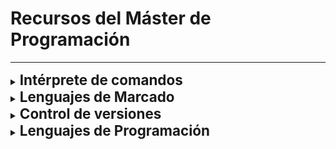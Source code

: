 # Recursos del Máster de Programación
***
<details> 
<summary> <span style="font-size: 1.6em; font-weight: bold;">Intérprete de comandos</summary>


## Bash

Bash (Bourne Again Shell) es un intérprete de comandos que se usa comúnmente en sistemas operativos Unix y Linux. Es una versión mejorada del shell original de Unix (el Bourne Shell) y proporciona una interfaz de línea de comandos para interactuar con el sistema operativo, ejecutar comandos, y escribir scripts para automatizar tareas.

### Documetación oficial de Bash
[Bash reference manual](https://www.gnu.org/software/bash/manual/bash.html)

[Advanced Bash Scripting Guide](https://tldp.org/LDP/abs/html/)

</details>

<details> 
<summary> <span style="font-size: 1.6em; font-weight: bold;">Lenguajes de Marcado </summary>

## Markdown

Markdown es un lenguaje de marcado ligero que permite a los usuarios crear y formatear texto utilizando una sintaxis simple y fácil de leer. Fue creado por John Gruber en 2004 y se ha convertido en uno de los lenguajes de marcado más populares para la creación de documentos en línea.

### Documentación oficial de Markdown
[Sintaxis básica](https://www.markdownguide.org/basic-syntax/)

[Sintaxis extendida](https://www.markdownguide.org/extended-syntax/)

[Cheat Sheet](https://www.markdownguide.org/cheat-sheet/)

## Markdown en GitHub

GitHub utiliza una variante de Markdown llamada GitHub Flavored Markdown (GFM). GFM incluye todas las características básicas de Markdown, pero también agrega algunas funcionalidades adicionales específicas para GitHub, como la creación de tablas, listas de tareas y la integración de emojis 👽.

### Documentación Oficial de GFM
[Sintaxis básica](https://docs.github.com/en/get-started/writing-on-github/getting-started-with-writing-and-formatting-on-github/basic-writing-and-formatting-syntax)

[Sintaxis avanzada](https://docs.github.com/en/get-started/writing-on-github/getting-started-with-writing-and-formatting-on-github/basic-writing-and-formatting-syntax)

</details>

<details> 
<summary> <span style="font-size: 1.6em; font-weight: bold;">Control de versiones</summary>

## Git

Git es un sistema de control de versiones distribuido que permite a los desarrolladores rastrear cambios en el código fuente durante el desarrollo de software. Fue creado por Linus Torvalds en 2005 y es ampliamente utilizado para gestionar proyectos de software de manera eficiente.

### Documentación Oficial de Git
[Referencia](https://git-scm.com/docs)

[Cheat Sheet en español](https://training.github.com/downloads/es_ES/github-git-cheat-sheet.pdf)

[Cheat Sheet Visual](https://ndpsoftware.com/git-cheatsheet.html#loc=index;)

## Git en GitHub

GitHub utiliza Git como su sistema de control de versiones subyacente, pero también ofrece algunas funcionalidades adicionales y una interfaz de usuario amigable para facilitar el trabajo con Git.

### Documentación oficial de GitHub
[Guía de inicio básico](https://docs.github.com/es/get-started/start-your-journey)

</details>

<details> 
<summary> <span style="font-size: 1.6em; font-weight: bold;">Lenguajes de Programación </summary>


## C

C es un lenguaje de programación de propósito general que fue desarrollado en los años 1970 por Dennis Ritchie en los Laboratorios Bell. Es ampliamente utilizado en el desarrollo de sistemas operativos, aplicaciones de sistemas, y software embebido debido a su eficiencia y control de bajo nivel sobre el hardware.

### Características principales

- Es un lenguaje compilado, lo que permite un alto rendimiento y eficiencia en tiempo de ejecución.

- Puede ser compilado y ejecutado en muchas plataformas diferentes.

- Permite una gran manipulación de memoria y acceso directo al hardware.

- Proporciona una rica biblioteca estándar para realizar tareas comunes.

### Documentación de C
[The GNU C Library Reference Manual](https://sourceware.org/glibc/manual/2.40/pdf/libc.pdf)

## Python

CPython es la implementación de referencia del lenguaje de programación Python. Escrito en C, CPython es la versión de Python más comúnmente utilizada y la que se descarga desde [python.org](https://www.python.org/downloads/). Cuando la mayoría de la gente habla de "Python", generalmente se están refiriendo a CPython.

Es mantenida por la [Python Software Foundation (PSF)](https://www.python.org/psf-landing/), la organización sin fines de lucro dedicada a promover y apoyar el desarrollo de Python y su comunidad.

### Características principales

- Python está diseñado para ser fácil de leer y escribir, lo que lo convierte en un excelente lenguaje para principiantes.

- Permite escribir menos líneas de código en comparación con otros lenguajes como Java o C++.

- Se puede ejecutar en un modo interactivo, REPL (Read-Eval-Print Loop), lo que facilita la experimentación y el desarrollo rápido.

- El mismo código Python puede ejecutarse en diferentes plataformas sin necesidad de modificaciones significativas.

- Las variables no requieren una declaración de tipo explícita, lo que permite una programación más rápida y flexible.

- Los tipos de datos se asignan en tiempo de ejecución.

- Permite la programación estructurada, orientada a objetos y funcional.

- Puede integrarse fácilmente con C, C++, y otros lenguajes, permitiendo extender sus capacidades.

- Incluye una amplia gama de módulos y paquetes para tareas comunes como manejo de archivos, conexiones de red, manipulación de datos, y más.

- Existe una gran cantidad de bibliotecas de terceros disponibles para casi cualquier necesidad.



### Documentación oficial de Python
[Python - Documentación (V. 3.13.0 español)](https://docs.python.org/es/3.13/)

</details>